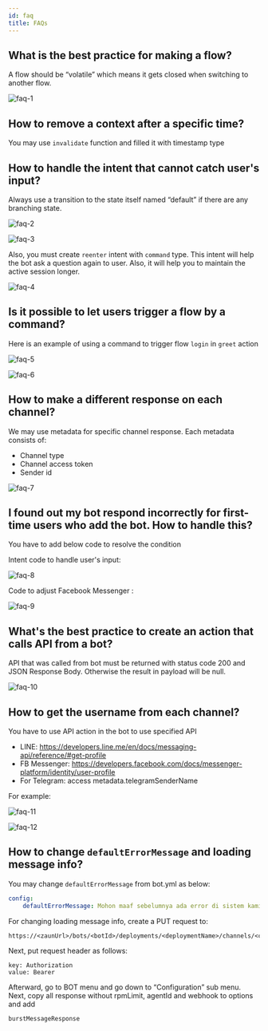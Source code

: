 ```yaml
---
id: faq
title: FAQs
---
```


## What is the best practice for making a flow?

A flow should be “volatile” which means it gets closed when switching to another flow.

![faq-1](/images/faq/faq-1.png)

## How to remove a context after a specific time?

You may use `invalidate` function and filled it with timestamp type

## How to handle the intent that cannot catch user's input?

Always use a transition to the state itself named “default” if there are any branching state.

![faq-2](/images/faq/faq-2.png)

![faq-3](/images/faq/faq-3.png)

Also, you must create `reenter` intent with `command` type. This intent will help the bot ask a question again to user. Also, it will help you to maintain the active session longer.

![faq-4](/images/faq/faq-4.png)

## Is it possible to let users trigger a flow by a command?

Here is an example of using a command to trigger flow `login` in `greet` action

![faq-5](/images/faq/faq-5.png)

![faq-6](/images/faq/faq-6.png)

## How to make a different response on each channel?

We may use metadata for specific channel response. Each metadata consists of:

- Channel type
- Channel access token
- Sender id

![faq-7](/images/faq/faq-7.png)

## I found out my bot respond incorrectly for first-time users who add the bot. How to handle this?

You have to add below code to resolve the condition

Intent code to handle user's input:

![faq-8](/images/faq/faq-8.png)

Code to adjust Facebook Messenger :

![faq-9](/images/faq/faq-9.png)

## What's the best practice to create an action that calls API from a bot?

API that was called from bot must be returned with status code 200 and JSON Response Body. Otherwise the result in payload will be null.

![faq-10](/images/faq/faq-10.png)

## How to get the username from each channel?

You have to use API action in the bot to use specified API

- LINE: https://developers.line.me/en/docs/messaging-api/reference/#get-profile
- FB Messenger: https://developers.facebook.com/docs/messenger-platform/identity/user-profile
- For Telegram: access metadata.telegramSenderName

For example:

![faq-11](/images/faq/faq-11.png)

![faq-12](/images/faq/faq-12.png)

## How to change `defaultErrorMessage` and loading message info?

You may change `defaultErrorMessage` from bot.yml as below:

```yaml
config:
    defaultErrorMessage: Mohon maaf sebelumnya ada error di sistem kami nih :(
```

For changing loading message info, create a PUT request to:

```
https://<zaunUrl>/bots/<botId>/deployments/<deploymentName>/channels/<channelId>
```

Next, put request header as follows:

```
key: Authorization
value: Bearer
```

Afterward, go to BOT menu and go down to “Configuration” sub menu. Next, copy all response without rpmLimit, agentId and webhook to options and add

```
burstMessageResponse
```
